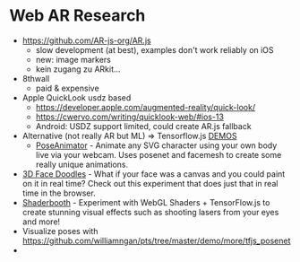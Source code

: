 # Web AR Research
- https://github.com/AR-js-org/AR.js
	- slow development (at best), examples don't work reliably on iOS
	- new: image markers
	- kein zugang zu ARkit...
- 8thwall
	- paid & expensive
- Apple QuickLook usdz based
	- https://developer.apple.com/augmented-reality/quick-look/
	- https://cwervo.com/writing/quicklook-web/#ios-13
	- Android: USDZ support limited, could create AR.js fallback
- Alternative (not really AR but ML) => Tensorflow.js [DEMOS](https://github.com/tensorflow/tfjs/blob/master/GALLERY.md)
	- [PoseAnimator](https://github.com/yemount/pose-animator/) - Animate any SVG character using your own body live via your webcam. Uses posenet and facemesh to create some really unique animations.
-   [3D Face Doodles](https://github.com/cyrildiagne/ar-facedoodle) - What if your face was a canvas and you could paint on it in real time? Check out this experiment that does just that in real time in the browser.
-   [Shaderbooth](https://shaderbooth.com/?85daa) - Experiment with WebGL Shaders + TensorFlow.js to create stunning visual effects such as shooting lasers from your eyes and more!
-   Visualize poses with https://github.com/williamngan/pts/tree/master/demo/more/tfjs_posenet
-   